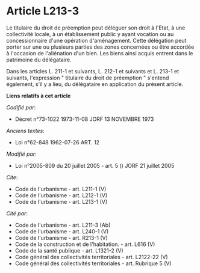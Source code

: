 # Article L213-3

Le titulaire du droit de préemption peut déléguer son droit à l'Etat, à une collectivité locale, à un établissement public y
ayant vocation ou au concessionnaire d'une opération d'aménagement. Cette délégation peut porter sur une ou plusieurs parties
des zones concernées ou être accordée à l'occasion de l'aliénation d'un bien. Les biens ainsi acquis entrent dans le
patrimoine du délégataire. 

Dans les articles L. 211-1 et suivants, L. 212-1 et suivants et L. 213-1 et suivants, l'expression " titulaire du droit de
préemption " s'entend également, s'il y a lieu, du délégataire en application du présent article.

**Liens relatifs à cet article**

_Codifié par_:

  - Décret n°73-1022 1973-11-08 JORF 13 NOVEMBRE 1973

_Anciens textes_:

  - Loi n°62-848 1962-07-26 ART. 12

_Modifié par_:

  - Loi n°2005-809 du 20 juillet 2005 - art. 5 () JORF 21 juillet 2005

_Cite_:

  - Code de l'urbanisme - art. L211-1 (V)
  - Code de l'urbanisme - art. L212-1 (V)
  - Code de l'urbanisme - art. L213-1 (V)

_Cité par_:

  - Code de l'urbanisme - art. L211-3 (Ab)
  - Code de l'urbanisme - art. L240-1 (V)
  - Code de l'urbanisme - art. R213-1 (V)
  - Code de la construction et de l'habitation. - art. L616 (V)
  - Code de la santé publique - art. L1321-2 (V)
  - Code général des collectivités territoriales - art. L2122-22 (V)
  - Code général des collectivités territoriales - art. Rubrique 5 (V)

